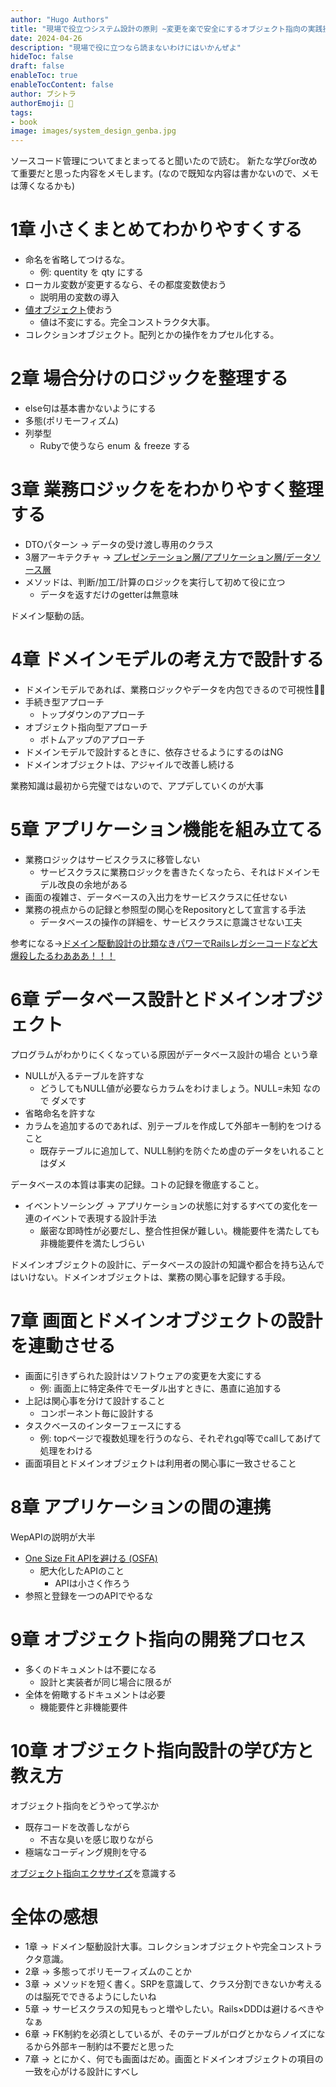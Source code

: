 ```yaml
---
author: "Hugo Authors"
title: "現場で役立つシステム設計の原則 ~変更を楽で安全にするオブジェクト指向の実践技法"
date: 2024-04-26
description: "現場で役に立つなら読まないわけにはいかんぜよ"
hideToc: false
draft: false
enableToc: true
enableTocContent: false
author: ブシトラ
authorEmoji: 🐯
tags:
- book
image: images/system_design_genba.jpg
---
```


ソースコード管理についてまとまってると聞いたので読む。
新たな学びor改めて重要だと思った内容をメモします。(なので既知な内容は書かないので、メモは薄くなるかも)

# 1章 小さくまとめてわかりやすくする

- 命名を省略してつけるな。
  - 例: quentity を qty にする
- ローカル変数が変更するなら、その都度変数使おう
  - 説明用の変数の導入
- [値オブジェクト](https://zenn.dev/yamachan0625/books/ddd-hands-on/viewer/chapter8_value_object#%E5%80%A4%E3%82%AA%E3%83%96%E3%82%B8%E3%82%A7%E3%82%AF%E3%83%88%E3%81%A8%E3%81%AF)使おう
  - 値は不変にする。完全コンストラクタ大事。
- コレクションオブジェクト。配列とかの操作をカプセル化する。

# 2章 場合分けのロジックを整理する

- else句は基本書かないようにする
- 多態(ポリモーフィズム)
- 列挙型
  - Rubyで使うなら enum ＆ freeze する

# 3章 業務ロジックををわかりやすく整理する

- DTOパターン → データの受け渡し専用のクラス
- 3層アーキテクチャ → [プレゼンテーション層/アプリケーション層/データソース層](https://qiita.com/os1ma/items/7a229585ebdd8b7d86c2#mvc-%E3%81%A8-3-%E5%B1%A4%E3%81%AF%E3%81%A9%E3%81%A3%E3%81%A1%E3%82%92%E3%82%84%E3%82%8C%E3%81%B0%E3%81%84%E3%81%84%E3%81%AE-)
- メソッドは、判断/加工/計算のロジックを実行して初めて役に立つ
  - データを返すだけのgetterは無意味

ドメイン駆動の話。

# 4章 ドメインモデルの考え方で設計する

- ドメインモデルであれば、業務ロジックやデータを内包できるので可視性🙆‍♀
- 手続き型アプローチ
  - トップダウンのアプローチ
- オブジェクト指向型アプローチ
  - ボトムアップのアプローチ
- ドメインモデルで設計するときに、依存させるようにするのはNG
- ドメインオブジェクトは、アジャイルで改善し続ける

業務知識は最初から完璧ではないので、アプデしていくのが大事

# 5章 アプリケーション機能を組み立てる

- 業務ロジックはサービスクラスに移管しない
  - サービスクラスに業務ロジックを書きたくなったら、それはドメインモデル改良の余地がある
- 画面の複雑さ、データベースの入出力をサービスクラスに任せない
- 業務の視点からの記録と参照型の関心をRepositoryとして宣言する手法
  - データベースの操作の詳細を、サービスクラスに意識させない工夫

参考になる→[ドメイン駆動設計の比類なきパワーでRailsレガシーコードなど大爆殺したるわあああ！！！](https://qiita.com/MinoDriven/items/3c7db287e2c66f36589a)

# 6章 データベース設計とドメインオブジェクト

プログラムがわかりにくくなっている原因がデータベース設計の場合 という章

- NULLが入るテーブルを許すな
  - どうしてもNULL値が必要ならカラムをわけましょう。NULL=未知 なので ダメです
- 省略命名を許すな
- カラムを追加するのであれば、別テーブルを作成して外部キー制約をつけること
  - 既存テーブルに追加して、NULL制約を防ぐため虚のデータをいれることはダメ

データベースの本質は事実の記録。コトの記録を徹底すること。

- イベントソーシング → アプリケーションの状態に対するすべての変化を一連のイベントで表現する設計手法
  - 厳密な即時性が必要だし、整合性担保が難しい。機能要件を満たしても非機能要件を満たしづらい

ドメインオブジェクトの設計に、データベースの設計の知識や都合を持ち込んではいけない。ドメインオブジェクトは、業務の関心事を記録する手段。

# 7章 画面とドメインオブジェクトの設計を連動させる

- 画面に引きずられた設計はソフトウェアの変更を大変にする
  - 例: 画面上に特定条件でモーダル出すときに、愚直に追加する
- 上記は関心事を分けて設計すること
  - コンポーネント毎に設計する
- タスクベースのインターフェースにする
  - 例: topページで複数処理を行うのなら、それぞれgql等でcallしてあげて処理をわける
- 画面項目とドメインオブジェクトは利用者の関心事に一致させること

# 8章 アプリケーションの間の連携

WepAPIの説明が大半

- [One Size Fit APIを避ける (OSFA)](https://blog.kyanny.me/entry/2014/03/06/%E4%BE%8B%E3%81%88%E3%81%B0_OSFA_%E3%81%AA_API_%E3%82%92%E3%82%84%E3%82%81%E3%82%8B)
  - 肥大化したAPIのこと
    - APIは小さく作ろう
- 参照と登録を一つのAPIでやるな

# 9章 オブジェクト指向の開発プロセス

- 多くのドキュメントは不要になる
  - 設計と実装者が同じ場合に限るが
- 全体を俯瞰するドキュメントは必要
  - 機能要件と非機能要件

# 10章 オブジェクト指向設計の学び方と教え方

オブジェクト指向をどうやって学ぶか

- 既存コードを改善しながら
  - 不吉な臭いを感じ取りながら
- 極端なコーディング規則を守る

[オブジェクト指向エクササイズ](https://zenn.dev/subaru_hello/articles/ace387f65688ad)を意識する

# 全体の感想

- 1章 → ドメイン駆動設計大事。コレクションオブジェクトや完全コンストラクタ意識。
- 2章 → 多態ってポリモーフィズムのことか
- 3章 → メソッドを短く書く。SRPを意識して、クラス分割できないか考えるのは脳死でできるようにしたいね
- 5章 → サービスクラスの知見もっと増やしたい。Rails×DDDは避けるべきやなぁ
- 6章 → FK制約を必須としているが、そのテーブルがログとかならノイズになるから外部キー制約は不要だと思った
- 7章 → とにかく、何でも画面はだめ。画面とドメインオブジェクトの項目の一致を心がける設計にすべし